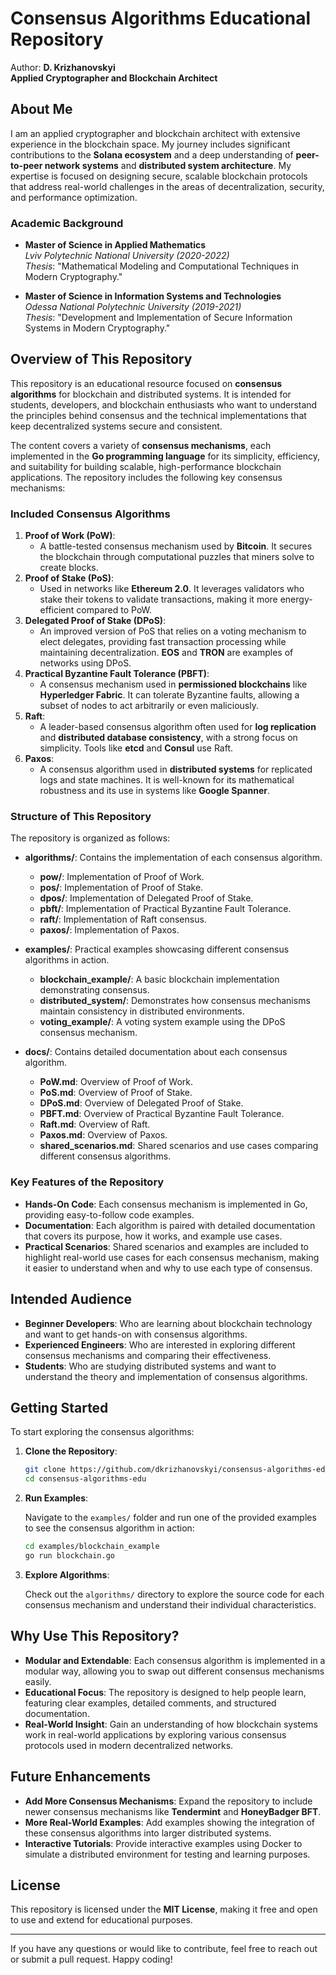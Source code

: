 # Consensus Algorithms Educational Repository

Author: **D. Krizhanovskyi**  
**Applied Cryptographer and Blockchain Architect**

## About Me

I am an applied cryptographer and blockchain architect with extensive experience in the blockchain space. My journey includes significant contributions to the **Solana ecosystem** and a deep understanding of **peer-to-peer network systems** and **distributed system architecture**. My expertise is focused on designing secure, scalable blockchain protocols that address real-world challenges in the areas of decentralization, security, and performance optimization.

### Academic Background

- **Master of Science in Applied Mathematics**  
  *Lviv Polytechnic National University (2020-2022)*  
  *Thesis*: "Mathematical Modeling and Computational Techniques in Modern Cryptography."

- **Master of Science in Information Systems and Technologies**  
  *Odessa National Polytechnic University (2019-2021)*  
  *Thesis*: "Development and Implementation of Secure Information Systems in Modern Cryptography."

## Overview of This Repository

This repository is an educational resource focused on **consensus algorithms** for blockchain and distributed systems. It is intended for students, developers, and blockchain enthusiasts who want to understand the principles behind consensus and the technical implementations that keep decentralized systems secure and consistent.

The content covers a variety of **consensus mechanisms**, each implemented in the **Go programming language** for its simplicity, efficiency, and suitability for building scalable, high-performance blockchain applications. The repository includes the following key consensus mechanisms:

### Included Consensus Algorithms

1. **Proof of Work (PoW)**:
   - A battle-tested consensus mechanism used by **Bitcoin**. It secures the blockchain through computational puzzles that miners solve to create blocks.
2. **Proof of Stake (PoS)**:
   - Used in networks like **Ethereum 2.0**. It leverages validators who stake their tokens to validate transactions, making it more energy-efficient compared to PoW.
3. **Delegated Proof of Stake (DPoS)**:
   - An improved version of PoS that relies on a voting mechanism to elect delegates, providing fast transaction processing while maintaining decentralization. **EOS** and **TRON** are examples of networks using DPoS.
4. **Practical Byzantine Fault Tolerance (PBFT)**:
   - A consensus mechanism used in **permissioned blockchains** like **Hyperledger Fabric**. It can tolerate Byzantine faults, allowing a subset of nodes to act arbitrarily or even maliciously.
5. **Raft**:
   - A leader-based consensus algorithm often used for **log replication** and **distributed database consistency**, with a strong focus on simplicity. Tools like **etcd** and **Consul** use Raft.
6. **Paxos**:
   - A consensus algorithm used in **distributed systems** for replicated logs and state machines. It is well-known for its mathematical robustness and its use in systems like **Google Spanner**.

### Structure of This Repository

The repository is organized as follows:

- **algorithms/**: Contains the implementation of each consensus algorithm.
  - **pow/**: Implementation of Proof of Work.
  - **pos/**: Implementation of Proof of Stake.
  - **dpos/**: Implementation of Delegated Proof of Stake.
  - **pbft/**: Implementation of Practical Byzantine Fault Tolerance.
  - **raft/**: Implementation of Raft consensus.
  - **paxos/**: Implementation of Paxos.
  
- **examples/**: Practical examples showcasing different consensus algorithms in action.
  - **blockchain_example/**: A basic blockchain implementation demonstrating consensus.
  - **distributed_system/**: Demonstrates how consensus mechanisms maintain consistency in distributed environments.
  - **voting_example/**: A voting system example using the DPoS consensus mechanism.
  
- **docs/**: Contains detailed documentation about each consensus algorithm.
  - **PoW.md**: Overview of Proof of Work.
  - **PoS.md**: Overview of Proof of Stake.
  - **DPoS.md**: Overview of Delegated Proof of Stake.
  - **PBFT.md**: Overview of Practical Byzantine Fault Tolerance.
  - **Raft.md**: Overview of Raft.
  - **Paxos.md**: Overview of Paxos.
  - **shared_scenarios.md**: Shared scenarios and use cases comparing different consensus algorithms.

### Key Features of the Repository

- **Hands-On Code**: Each consensus mechanism is implemented in Go, providing easy-to-follow code examples.
- **Documentation**: Each algorithm is paired with detailed documentation that covers its purpose, how it works, and example use cases.
- **Practical Scenarios**: Shared scenarios and examples are included to highlight real-world use cases for each consensus mechanism, making it easier to understand when and why to use each type of consensus.

## Intended Audience

- **Beginner Developers**: Who are learning about blockchain technology and want to get hands-on with consensus algorithms.
- **Experienced Engineers**: Who are interested in exploring different consensus mechanisms and comparing their effectiveness.
- **Students**: Who are studying distributed systems and want to understand the theory and implementation of consensus algorithms.

## Getting Started

To start exploring the consensus algorithms:

1. **Clone the Repository**:

   ```bash
   git clone https://github.com/dkrizhanovskyi/consensus-algorithms-edu.git
   cd consensus-algorithms-edu
   ```

2. **Run Examples**:

   Navigate to the `examples/` folder and run one of the provided examples to see the consensus algorithm in action:

   ```bash
   cd examples/blockchain_example
   go run blockchain.go
   ```

3. **Explore Algorithms**:

   Check out the `algorithms/` directory to explore the source code for each consensus mechanism and understand their individual characteristics.

## Why Use This Repository?

- **Modular and Extendable**: Each consensus algorithm is implemented in a modular way, allowing you to swap out different consensus mechanisms easily.
- **Educational Focus**: The repository is designed to help people learn, featuring clear examples, detailed comments, and structured documentation.
- **Real-World Insight**: Gain an understanding of how blockchain systems work in real-world applications by exploring various consensus protocols used in modern decentralized networks.

## Future Enhancements

- **Add More Consensus Mechanisms**: Expand the repository to include newer consensus mechanisms like **Tendermint** and **HoneyBadger BFT**.
- **More Real-World Examples**: Add examples showing the integration of these consensus algorithms into larger distributed systems.
- **Interactive Tutorials**: Provide interactive examples using Docker to simulate a distributed environment for testing and learning purposes.

## License

This repository is licensed under the **MIT License**, making it free and open to use and extend for educational purposes.

---

If you have any questions or would like to contribute, feel free to reach out or submit a pull request. Happy coding!

